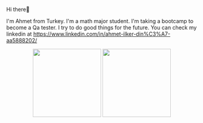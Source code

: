 Hi there👋

I'm Ahmet from Turkey. I'm a math major student. I'm taking a bootcamp to become a Qa tester. I try to do good things for the future. You can check my linkedin at https://www.linkedin.com/in/ahmet-ilker-din%C3%A7-aa5888202/


<p align="center">
      <img height="180em" src="https://github-readme-stats.vercel.app/api?username=ahmetilkerdinc&theme=dark&show_icons=true&count_private=true)"/>
      <img height="180em" src="https://github-readme-stats-eight-theta.vercel.app/api/top-langs/?username=ahmetilkerdinc&layout=compact&langs_count=8&theme=dark"/>
</p>
